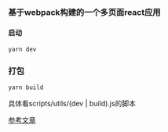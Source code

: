 ### 基于webpack构建的一个多页面react应用
#### 启动
```sh
yarn dev
```

### 打包

```sh
yarn build
```

具体看scripts/utils/(dev | build).js的脚本

[参考文章](https://lazytraveller.github.io/vuepress-fe-note/%E5%B7%A5%E7%A8%8B%E5%8C%96/webpack.html)
